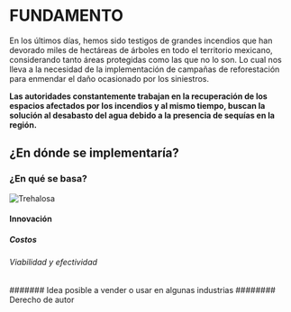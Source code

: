 # FUNDAMENTO
En los últimos días, hemos sido testigos de grandes incendios que han devorado miles de hectáreas de árboles en todo el territorio mexicano, considerando tanto áreas protegidas como las que no lo son. Lo cual nos lleva a la necesidad de la implementación de campañas de reforestación para enmendar el daño ocasionado por los siniestros.

**Las autoridades constantemente trabajan en la recuperación de los espacios afectados por los incendios y al mismo tiempo, buscan la solución al desabasto del agua debido a la presencia de sequías en la región.**

## ¿En dónde se implementaría?
### ¿En qué se basa?
![Trehalosa](http://www.ehu.eus/biomoleculas/hc/jpg/disacanim.gif)
#### Innovación
##### Costos
###### Viabilidad y efectividad
####### Idea posible a vender o usar en algunas industrias
######## Derecho de autor


